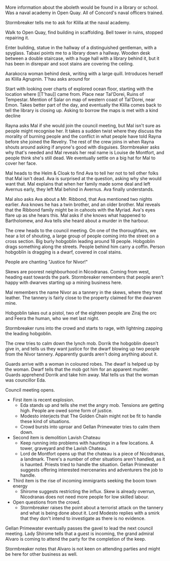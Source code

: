 More information about the aboleth would be found in a library or school. Was a naval academy in Open Quay. All of Concord's naval officers trained.

Stormbreaker tells me to ask for Klilla at the naval academy.

Walk to Open Quay, find building in scaffolding. Bell tower in ruins, stopped repairing it.

Enter building, statue in the hallway of a distinguished gentleman, with a spyglass. Tabaxi points me to a library down a hallway. Wooden desk between a double staircase, with a huge hall with a library behind it, but it has been in disrepair and soot stains are covering the ceiling.

Aarakocra woman behind desk, writing with a large quill. Introduces herself as Klilla Agrupnin. T'hau asks around for 

Start with looking over charts of explored ocean floor, starting with the location where [[T'hau]] came from. Place near Tal'Dorei, Ruins of Tempestar. Mention of Salar on map of western coast of Tal'Dorei, near Emon. Takes better part of the day, and eventually the Klilla comes back to tell the library is closing up. Asking to borrow the maps is met with a kind decline

Rayna asks Mal if she would join the council meeting, but Mal isn't sure as people might recognise her. It takes a sudden twist where they discuss the morality of burning people and the conflict  in what people have told Rayna before she joined the Revelry. The rest of the crew joins in when Rayna shouts around asking if anyone's good with disguises. Stormbreaker asks why that's needed and Mal reveals her real name is Louise de Montfort, and people think she's still dead. We eventually settle on a big hat for Mal to cover her face.

Mal heads to the Helm & Cloak to find Ava to tell her not to tell other folks that Mal isn't dead. Ava is surprised at the question, asking why she would want that. Mal explains that when her family made some deal and left Avernus early, they left Mal behind in Avernus. Ava finally understands.

Mal also asks Ava about a Mr. Ribbond, that Ava mentioned two nights earlier. Ava knows he has a twin brother, and an older brother. Mal reveals that the Ribbond family might be in cahoots with the Myriad. Ava's eyes flare up as she hears this. Mal asks if she knows what happened to Bartholomew, and Ava tells she heard about a murder in the harbour.

The crew heads to the council meeting. On one of the thoroughfairs, we hear a lot of shouting, a large group of people coming into the street on a cross section. Big burly hobgoblin leading around 18 people. Hobgoblin drags something along the streets. People behind him carry a coffin. Person hobgoblin is dragging is a dwarf, covered in coal stains.

People are chanting "Justice for Nivor!"

Skews are poorest neighbourhood in Nicodranas. Coming from west, heading east towards the park. Stormbreaker remembers that people aren't happy with dwarves starting up a mining business here.

Mal remembers the name Nivor as a tannery in the skews, where they treat leather. The tannery is fairly close to the property claimed for the dwarven mine.

Hobgoblin takes out a pistol, two of the eighteen people are Ziraj the orc and Feera the human, who we met last night.

Stormbreaker runs into the crowd and starts to rage, with lightning zapping the leading hobgoblin.

The crew tries to calm down the lynch mob. Dorrik the hobgoblin doesn't give in, and tells us they want justice for the dwarf blowing up two people from the Nivor tannery. Apparently guards aren't doing anything about it.

Guards arrive with a woman in coloured robes. The dwarf is helped up by the woman. Dwarf tells that the mob got him for an apparent murder. Guards apprehend Dorrik and take him away. Mal tells us that the woman was councillor Eda.

Council meeting opens. 

- First item is recent explosion. 
	- Eda stands up and tells she met the angry mob. Tensions are getting high. People are owed some form of justice. 
	- Modesto interjects that The Golden Chain might not be fit to handle these kind of situations.
	- Crowd bursts into uproar and Gellan Primewater tries to calm them down.
- Second item is demolition Lavish Chateau
	- Keep running into problems with hauntings in a few locations. A tower, graveyard and the Lavish Chateau.
	- Lord de Montfort opens up that the chateau is a piece of Nicodranas, a landmark. There's a number of other situations aren't handled, as it is haunted. Priests tried to handle the situation. Gellan Primewater suggests offering interested mercenaries and adventurers the job to handle.
- Third item is the rise of incoming immigrants seeking the boom town energy
	- Shirome suggests restricting the influx. Skew is already overrun, Nicodranas does not need more people for low skilled labour.
- Open questions from the crowd.
	- Stormbreaker raises the point about a terrorist attack on the tannery and what is being done about it. Lord Modesto replies with a smirk that they don't intend to investigate as there is no evidence.

Gellan Primewater eventually passes the gavel to lead the next council meeting. Lady Shirome tells that a guest is incoming, the grand admiral Alvaro is coming to attend the party for the completion of the keep.

Stormbreaker notes that Alvaro is not keen on attending parties and might be here for other business as well.

